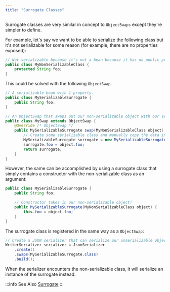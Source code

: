 ```yaml
---
title: "Surrogate Classes"
---
```


Surrogate classes are very similar in concept to `ObjectSwaps` except they're simpler to define.

For example, let's say we want to be able to serialize the following class but it's not serializable for some reason
(for example, there are no properties exposed):

```java
// Not serializable because it's not a bean because it has no public properties.
public class MyNonSerializableClass {
    protected String foo;
}
```

This could be solved with the following `ObjectSwap`.

```java
// A serializable bean with 1 property.
public class MySerializableSurrogate {
    public String foo;
}

// An ObjectSwap that swaps out our non-serializable object with our serializable object.
public class MySwap extends ObjectSwap {
    @Override /* ObjectSwap */
    public MySerializableSurrogate swap(MyNonSerializableClass object) {
        // Create some serializable class and manually copy the data into it.
        MySerializableSurrogate surrogate = new MySerializableSurrogate();
        surrogate.foo = object.foo;
        return surrogate;
    }
}
```

However, the same can be accomplished by using a surrogate class that simply contains a constructor with the
non-serializable class as an argument:

```java
public class MySerializableSurrogate {
    public String foo;

    // Constructor takes in our non-serializable object!
    public MySerializableSurrogate(MyNonSerializableClass object) {
        this.foo = object.foo;
    }
}
```

The surrogate class is registered in the same way as a `ObjectSwap`:

```java
// Create a JSON serializer that can serialize our unserializable object.
WriterSerializer serializer = JsonSerializer
    .create()
    .swaps(MySerializableSurrogate.class)
    .build();
```

When the serializer encounters the non-serializable class, it will serialize an instance of the surrogate instead.

:::info See Also
<java-interface>[Surrogate]({{API_DOCS}}/org/apache/juneau/swap/Surrogate.html)</java-interface>
:::